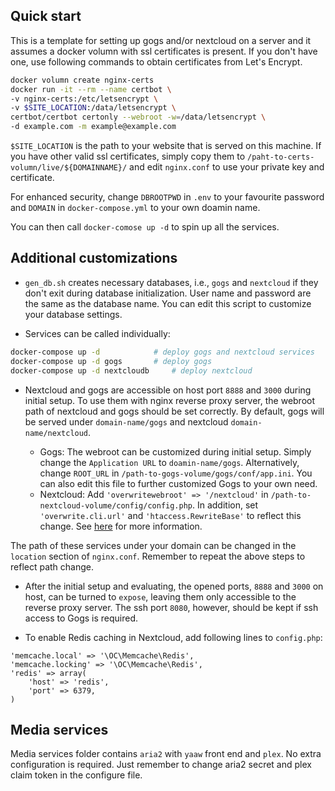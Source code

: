## Quick start
This is a template for setting up gogs and/or nextcloud on a server and 
it assumes a docker volumn with ssl certificates is present. If you don't
have one, use following commands to obtain certificates from
Let's Encrypt.
```bash
docker volumn create nginx-certs
docker run -it --rm --name certbot \
-v nginx-certs:/etc/letsencrypt \
-v $SITE_LOCATION:/data/letsencrypt \
certbot/certbot certonly --webroot -w=/data/letsencrypt \
-d example.com -m example@example.com
```
`$SITE_LOCATION` is the path to your website that is served on this machine.
If you have other valid ssl certificates, simply copy them to 
`/paht-to-certs-volumn/live/${DOMAINNAME}/` and edit `nginx.conf` to use
your private key and certificate.

For enhanced security, change `DBROOTPWD` in `.env`
to your favourite password and `DOMAIN` in `docker-compose.yml` to your
own doamin name.

You can then call `docker-comose up -d` to spin up all the services.

## Additional customizations
- `gen_db.sh` creates necessary databases, i.e., `gogs` and `nextcloud` if they don't exit during database
initialization. User name and password are the same as the database name.
You can edit this script to customize your database settings.

- Services can be called individually:
```bash
docker-compose up -d 			# deploy gogs and nextcloud services
docker-compose up -d gogs		# deploy gogs
docker-compose up -d nextcloudb		# deploy nextcloud
```

- Nextcloud and gogs are accessible on host port `8888` and `3000` during initial
setup. To use them with nginx reverse proxy server, the webroot path of nextcloud and gogs
should be set correctly. By default, gogs will be served under `domain-name/gogs`
and nextcloud `domain-name/nextcloud`. 

  - Gogs: The webroot can be customized during initial setup. Simply change the `Application URL`
to `doamin-name/gogs`. Alternatively, change `ROOT_URL` in `/path-to-gogs-volume/gogs/conf/app.ini`.
You can also edit this file to further customized Gogs to your own need.
  - Nextcloud: Add `'overwritewebroot' => '/nextcloud'` in `/path-to-nextcloud-volume/config/config.php`. In addition, set `'overwrite.cli.url'` and `'htaccess.RewriteBase'` to reflect this change. See [here](https://docs.nextcloud.com/server/9/admin_manual/configuration_server/config_sample_php_parameters.html) for more information.

 The path of these services under your domain can be changed in the `location` section of `nginx.conf`. Remember
to repeat the above steps to reflect path change.

- After the initial setup and evaluating, the opened ports, `8888` and `3000` on host, can be turned to `expose`, leaving them only accessible to the reverse proxy server. The ssh port `8080`, however, should be kept if ssh access to Gogs is required.

- To enable Redis caching in Nextcloud, add following lines to `config.php`:
```
'memcache.local' => '\OC\Memcache\Redis',
'memcache.locking' => '\OC\Memcache\Redis',
'redis' => array(
	'host' => 'redis',
	'port' => 6379,
)
```

## Media services
Media services folder contains `aria2` with `yaaw` front end and `plex`. 
No extra configuration is required. Just remember to change aria2 secret 
and plex claim token in the configure file.
